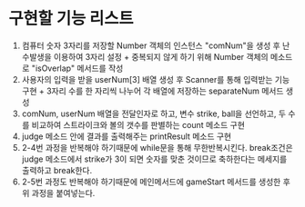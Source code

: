 <h1>구현할 기능 리스트</h1>
<ol>
    <li>컴퓨터 숫자 3자리를 저장할 Number 객체의 인스턴스 "comNum"을 생성 후 난수발생을 이용하여 3자리 설정
        + 중복되지 않게 하기 위해 Number 객체의 메소드로 "isOverlap" 메서드를 작성</li>
    <li>사용자의 입력을 받을 userNum[3] 배열 생성 후 Scanner를 통해 입력받는 기능 구현
        + 3자리 수를 한 자리씩 나누어 각 배열에 저장하는 separateNum 메서드 생성</li>
    <li>comNum, userNum 배열을 전달인자로 하고, 변수 strike, ball을 선언하고, 두 수를 비교하여 
        스트라이크와 볼의 갯수를 판별하는 count 메소드 구현</li>
    <li>judge 메소드 안에 결과를 
        출력해주는 printResult 메소드 구현</li>
    <li>2-4번 과정을 반복해야 하기때문에 while문을 통해 무한반복시킨다. break조건은 judge 
        메소드에서 strike가 3이 되면 숫자를 맞춘 것이므로 축하한다는 메세지를 출력하고 break한다.</li>
    <li>2-5번 과정도 반복해야 하기때문에 메인메서드에 gameStart 메서드를 생성한 후 위 과정을 붙여넣는다. </li>
</ol>
 